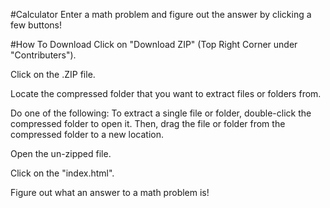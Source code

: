 #Calculator
Enter a math problem and figure out the answer by clicking a few buttons!

#How To Download
Click on "Download ZIP" (Top Right Corner under "Contributers").

Click on the .ZIP file.

Locate the compressed folder that you want to extract files or folders from.

Do one of the following: To extract a single file or folder, double-click the compressed folder to open it. Then, drag the file or folder from the compressed folder to a new location.

Open the un-zipped file.

Click on the "index.html".

Figure out what an answer to a math problem is! 
